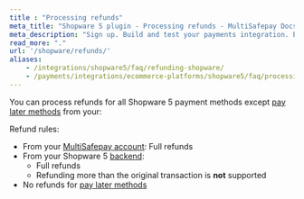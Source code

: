 ```yaml
---
title : "Processing refunds"
meta_title: "Shopware 5 plugin - Processing refunds - MultiSafepay Docs"
meta_description: "Sign up. Build and test your payments integration. Explore our products and services. Use our API reference, SDKs, and wrappers. Get support."
read_more: "."
url: '/shopware/refunds/'
aliases: 
    - /integrations/shopware5/faq/refunding-shopware/
    - /payments/integrations/ecommerce-platforms/shopware5/faq/processing-refunds/
---
```

You can process refunds for all Shopware 5 payment methods except [pay later methods](/payments/methods/billing-suite) from your:

Refund rules:

- From your [MultiSafepay account](/account/multisafepay-account/processing-refunds/): Full refunds 
- From your Shopware 5 [backend](/getting-started/glossary/#backend):  
    - Full refunds 
    - Refunding more than the original transaction is **not** supported
- No refunds for [pay later methods](/payment-methods/billing-suite)


